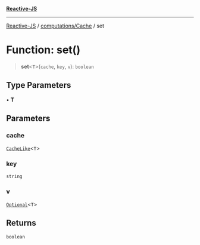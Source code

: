 [**Reactive-JS**](../../../README.md)

***

[Reactive-JS](../../../README.md) / [computations/Cache](../README.md) / set

# Function: set()

> **set**\<`T`\>(`cache`, `key`, `v`): `boolean`

## Type Parameters

• **T**

## Parameters

### cache

[`CacheLike`](../interfaces/CacheLike.md)\<`T`\>

### key

`string`

### v

[`Optional`](../../../functions/type-aliases/Optional.md)\<`T`\>

## Returns

`boolean`
